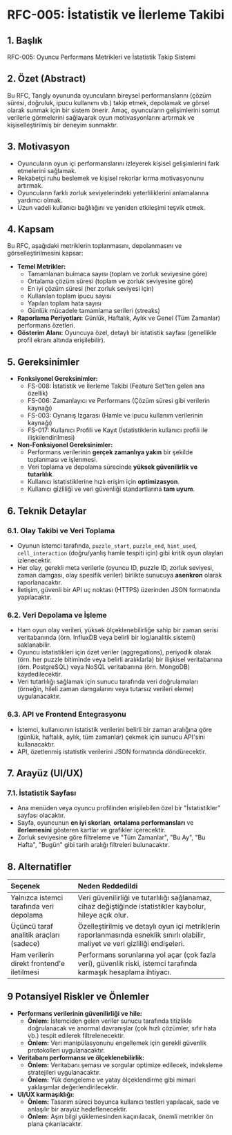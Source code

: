 # RFC-005: İstatistik ve İlerleme Takibi

## 1. Başlık
RFC-005: Oyuncu Performans Metrikleri ve İstatistik Takip Sistemi

## 2. Özet (Abstract)
Bu RFC, Tangly oyununda oyuncuların bireysel performanslarını (çözüm süresi, doğruluk, ipucu kullanımı vb.) takip etmek, depolamak ve görsel olarak sunmak için bir sistem önerir. Amaç, oyuncuların gelişimlerini somut verilerle görmelerini sağlayarak oyun motivasyonlarını artırmak ve kişiselleştirilmiş bir deneyim sunmaktır.

## 3. Motivasyon
- Oyuncuların oyun içi performanslarını izleyerek kişisel gelişimlerini fark etmelerini sağlamak.
- Rekabetçi ruhu beslemek ve kişisel rekorlar kırma motivasyonunu artırmak.
- Oyuncuların farklı zorluk seviyelerindeki yeterliliklerini anlamalarına yardımcı olmak.
- Uzun vadeli kullanıcı bağlılığını ve yeniden etkileşimi teşvik etmek.

## 4. Kapsam
Bu RFC, aşağıdaki metriklerin toplanmasını, depolanmasını ve görselleştirilmesini kapsar:
- **Temel Metrikler:**
    - Tamamlanan bulmaca sayısı (toplam ve zorluk seviyesine göre)
    - Ortalama çözüm süresi (toplam ve zorluk seviyesine göre)
    - En iyi çözüm süresi (her zorluk seviyesi için)
    - Kullanılan toplam ipucu sayısı
    - Yapılan toplam hata sayısı
    - Günlük mücadele tamamlama serileri (streaks)
- **Raporlama Periyotları:** Günlük, Haftalık, Aylık ve Genel (Tüm Zamanlar) performans özetleri.
- **Gösterim Alanı:** Oyuncuya özel, detaylı bir istatistik sayfası (genellikle profil ekranı altında erişilebilir).

## 5. Gereksinimler
- **Fonksiyonel Gereksinimler:**
    - FS-008: İstatistik ve İlerleme Takibi (Feature Set'ten gelen ana özellik)
    - FS-006: Zamanlayıcı ve Performans (Çözüm süresi gibi verilerin kaynağı)
    - FS-003: Oynanış Izgarası (Hamle ve ipucu kullanım verilerinin kaynağı)
    - FS-017: Kullanıcı Profili ve Kayıt (İstatistiklerin kullanıcı profili ile ilişkilendirilmesi)
- **Non-Fonksiyonel Gereksinimler:**
    - Performans verilerinin **gerçek zamanlıya yakın** bir şekilde toplanması ve işlenmesi.
    - Veri toplama ve depolama sürecinde **yüksek güvenilirlik ve tutarlılık**.
    - Kullanıcı istatistiklerine hızlı erişim için **optimizasyon**.
    - Kullanıcı gizliliği ve veri güvenliği standartlarına **tam uyum**.

## 6. Teknik Detaylar

### 6.1. Olay Takibi ve Veri Toplama
- Oyunun istemci tarafında, `puzzle_start`, `puzzle_end`, `hint_used`, `cell_interaction` (doğru/yanlış hamle tespiti için) gibi kritik oyun olayları izlenecektir.
- Her olay, gerekli meta verilerle (oyuncu ID, puzzle ID, zorluk seviyesi, zaman damgası, olay spesifik veriler) birlikte sunucuya **asenkron** olarak raporlanacaktır.
- İletişim, güvenli bir API uç noktası (HTTPS) üzerinden JSON formatında yapılacaktır.

### 6.2. Veri Depolama ve İşleme
- Ham oyun olay verileri, yüksek ölçeklenebilirliğe sahip bir zaman serisi veritabanında (örn. InfluxDB veya belirli bir log/analitik sistemi) saklanabilir.
- Oyuncu istatistikleri için özet veriler (aggregations), periyodik olarak (örn. her puzzle bitiminde veya belirli aralıklarla) bir ilişkisel veritabanına (örn. PostgreSQL) veya NoSQL veritabanına (örn. MongoDB) kaydedilecektir.
- Veri tutarlılığı sağlamak için sunucu tarafında veri doğrulamaları (örneğin, hileli zaman damgalarını veya tutarsız verileri eleme) uygulanacaktır.

### 6.3. API ve Frontend Entegrasyonu
- İstemci, kullanıcının istatistik verilerini belirli bir zaman aralığına göre (günlük, haftalık, aylık, tüm zamanlar) çekmek için sunucu API'sini kullanacaktır.
- API, özetlenmiş istatistik verilerini JSON formatında döndürecektir.

## 7. Arayüz (UI/UX)

### 7.1. İstatistik Sayfası
- Ana menüden veya oyuncu profilinden erişilebilen özel bir "İstatistikler" sayfası olacaktır.
- Sayfa, oyuncunun **en iyi skorları**, **ortalama performansları** ve **ilerlemesini** gösteren kartlar ve grafikler içerecektir.
- Zorluk seviyesine göre filtreleme ve "Tüm Zamanlar", "Bu Ay", "Bu Hafta", "Bugün" gibi tarih aralığı filtreleri bulunacaktır.

## 8. Alternatifler

| Seçenek | Neden Reddedildi |
|:--------|:------------------|
| Yalnızca istemci tarafında veri depolama | Veri güvenilirliği ve tutarlılığı sağlanamaz, cihaz değiştiğinde istatistikler kaybolur, hileye açık olur. |
| Üçüncü taraf analitik araçları (sadece) | Özelleştirilmiş ve detaylı oyun içi metriklerin raporlanmasında esneklik sınırlı olabilir, maliyet ve veri gizliliği endişeleri. |
| Ham verilerin direkt frontend'e iletilmesi | Performans sorunlarına yol açar (çok fazla veri), güvenlik riski, istemci tarafında karmaşık hesaplama ihtiyacı. |

## 9 Potansiyel Riskler ve Önlemler

- **Performans verilerinin güvenilirliği ve hile:**
    - **Önlem:** İstemciden gelen veriler sunucu tarafında titizlikle doğrulanacak ve anormal davranışlar (çok hızlı çözümler, sıfır hata vb.) tespit edilerek filtrelenecektir.
    - **Önlem:** Veri manipülasyonunu engellemek için gerekli güvenlik protokolleri uygulanacaktır.
- **Veritabanı performansı ve ölçeklenebilirlik:**
    - **Önlem:** Veritabanı şeması ve sorgular optimize edilecek, indeksleme stratejileri uygulanacaktır.
    - **Önlem:** Yük dengeleme ve yatay ölçeklendirme gibi mimari yaklaşımlar değerlendirilecektir.
- **UI/UX karmaşıklığı:**
    - **Önlem:** Tasarım süreci boyunca kullanıcı testleri yapılacak, sade ve anlaşılır bir arayüz hedeflenecektir.
    - **Önlem:** Aşırı bilgi yüklemesinden kaçınılacak, önemli metrikler ön plana çıkarılacaktır.

